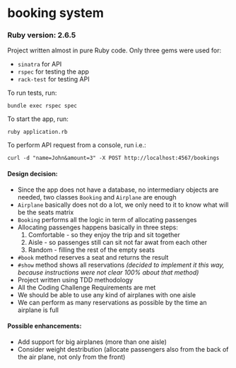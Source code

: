 # booking system

### Ruby version: 2.6.5


Project written almost in pure Ruby code. Only three gems were used for:
- `sinatra` for API
- `rspec` for testing the app
- `rack-test` for testing API


To run tests, run:
```
bundle exec rspec spec
```


To start the app, run:
```
ruby application.rb
```


To perform API request from a console, run i.e.:
```
curl -d "name=John&amount=3" -X POST http://localhost:4567/bookings
```


#### Design decision:
- Since the app does not have a database, no intermediary objects are needed, two classes `Booking` and `Airplane` are enough
- `Airplane` basically does not do a lot, we only need to it to know what will be the seats matrix
- `Booking` performs all the logic in term of allocating passenges
- Allocating passenges happens basically in three steps: 
    1. Comfortable - so they enjoy the trip and sit together
    2. Aisle - so passenges still can sit not far awat from each other
    3. Random - filling the rest of the empty seats
- `#book` method reserves a seat and returns the result
- `#show` method shows all reservations _(decided to implement it this way, because instructions were not clear 100% about that method)_
- Project written using TDD methodology
- All the Coding Challenge Requirements are met
- We should be able to use any kind of airplanes with one aisle
- We can perform as many reservations as possible by the time an airplane is full


#### Possible enhancements:
- Add support for big airplanes (more than one aisle)
- Consider weight destribution (allocate passengers also from the back of the air plane, not only from the front)
